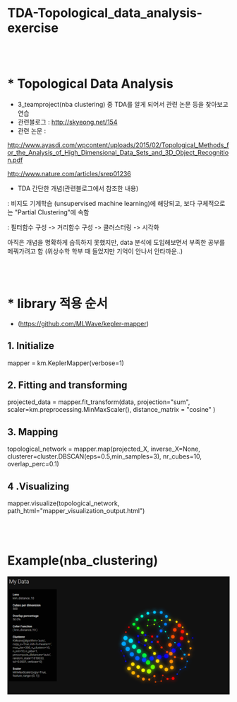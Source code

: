 # TDA-Topological_data_analysis-exercise

<br />
<br />

# * Topological Data Analysis
- 3_teamproject(nba clustering) 중 TDA를 알게 되어서 관련 논문 등을 찾아보고 연습
- 관련블로그 : http://skyeong.net/154
- 관련 논문 : 

http://www.ayasdi.com/wpcontent/uploads/2015/02/Topological_Methods_for_the_Analysis_of_High_Dimensional_Data_Sets_and_3D_Object_Recognition.pdf  

http://www.nature.com/articles/srep01236

- TDA 간단한 개념(관련블로그에서 참조한 내용)

: 비지도 기계학습 (unsupervised machine learning)에 해당되고, 보다 구체적으로는 "Partial Clustering"에 속함

: 필터함수 구성 -> 거리함수 구성 -> 클러스터링 -> 시각화


아직은 개념을 명확하게 습득하지 못했지만, data 분석에 도입해보면서 부족한 공부를 메꿔가려고 함
(위상수학 학부 때 들었지만 기억이 안나서 안타까운..)

<br />
<br />

# * library 적용 순서
- (https://github.com/MLWave/kepler-mapper)
## 1. Initialize
mapper = km.KeplerMapper(verbose=1)

## 2. Fitting and transforming
projected_data = mapper.fit_transform(data, projection="sum", scaler=km.preprocessing.MinMaxScaler(), distance_matrix = "cosine" )

## 3. Mapping
topological_network = mapper.map(projected_X, inverse_X=None, 
                                 clusterer=cluster.DBSCAN(eps=0.5,min_samples=3), 
                                 nr_cubes=10, overlap_perc=0.1)
                                 
## 4 .Visualizing
mapper.visualize(topological_network, path_html="mapper_visualization_output.html")

<br />
<br />

# Example(nba_clustering)
![image](https://github.com/gogoj5896/TDA-Topological_data_analysis-/blob/master/image%26html/aa.png)
